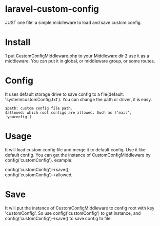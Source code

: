 # laravel-custom-config
JUST one file! a simple middleware to load and save custom config.

# Install
1 put CustomConfigMiddleware.php to your Middleware dir
2 use it as a middleware. You can put it in global, or middleware group, or some routes.

# Config
It uses default storage drive to save config to a file(default: 'system/customConfig.txt'). You can change the path or driver, it is easy.
    
    $path: custom config file path.  
    $allowed: which root configs are allowed. Such as ['mail', 'youconfig']

# Usage
It will load custom config file and merge it to default config. Use it like default config.
You can get the instance of CustomConfigMiddleware by config('customConfig').
example:
  
  config('customConfig')->save();  
  config('customConfig')->allowed;

# Save
It will put the instance of CustomConfigMiddleware to config root with key 'customConfig'. So use config('customConfig') to get instance, and config('customConfig')->save() to save config to file.
